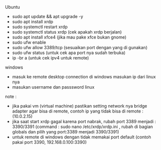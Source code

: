 Ubuntu
- sudo apt update && apt upgrade -y
- sudo apt install xrdp
- sudo systemctl restart xrdp
- sudo systemctl status xrdp (cek apakah xrdp berjalan)
- sudo apt install xfce4 (jika mau pake xfce bukan gnome)
- sudo ufw enable
- sudo ufw allow 3389/tcp (sesuaikan port dengan yang di gunakan)
- sudo ufw status (untuk cek apa port nya sudah terbuka)
- ip -br a (untuk cek ipv4 untuk remote)

windows
- masuk ke remote desktop connection di windows masukan ip dari linux nya
- masukan username dan passsword linux

note :
- jika pakai vm (virtual machine) pastikan setting network nya bridge adapter agar bisa di remote, contoh ip yang tidak bisa di remote : (10.0.2.15)
- jika saat start xrdp gagal karena port nabrak, rubah port 3389 menjadi : 3390/3391 (command : sudo nano /etc/xrdp/xrdp.ini , rubah di bagian globals dan pilih yang port:3389 menjadi 3390/3391)
- untuk remote di windows dengan tidak memakai port default (contoh pakai port 3390, 192.168.0.100:3390)
 
